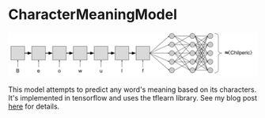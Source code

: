 # CharacterMeaningModel

![model diagram](model_diagram.svg)

This model attempts to predict any word's meaning based on its characters. It's implemented in tensorflow and uses the tflearn library.  See my blog post [here](http://ijdykeman.github.io/ml/2017/01/03/chars-to-vec.html) for details.
